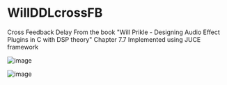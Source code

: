 # WillDDLcrossFB
 Cross Feedback Delay
 From the book "Will Prikle - Designing Audio Effect Plugins in C with DSP theory" Chapter 7.7
 Implemented using JUCE framework
 
![image](https://user-images.githubusercontent.com/66480309/148823332-99b7ac47-b7d4-4ad4-9668-d3260f793fb8.png)

![image](https://user-images.githubusercontent.com/66480309/148823370-cd74b00d-b3e9-4ede-88a6-41ca12ea0ea7.png)



